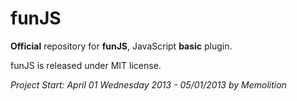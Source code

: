 <h1>funJS</h1>

<b>Official</b> repository for <b>funJS</b>, JavaScript <b>basic</b> plugin.

funJS is released under MIT license.

<i>Project Start: April 01 Wednesday 2013 - 05/01/2013 by Memolition</i>

